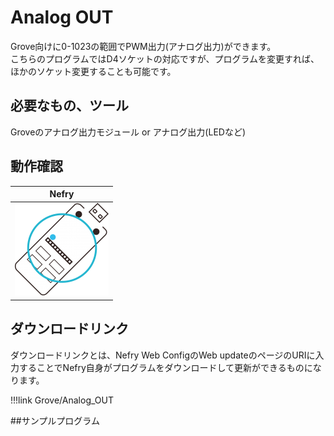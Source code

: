 # Analog OUT

<!-- プログラムの内容を記載してください。  -->
Grove向けに0-1023の範囲でPWM出力(アナログ出力)ができます。  
こちらのプログラムではD4ソケットの対応ですが、プログラムを変更すれば、ほかのソケット変更することも可能です。

## 必要なもの、ツール

<!-- 表 -->
Groveのアナログ出力モジュール or アナログ出力(LEDなど)

## 動作確認

|Nefry|
|:---:|
|![NefryOK](../../img/ic/nefry-ok.png)|

## ダウンロードリンク
ダウンロードリンクとは、Nefry Web ConfigのWeb updateのページのURIに入力することでNefry自身がプログラムをダウンロードして更新ができるものになります。

!!!link
	Grove/Analog_OUT



##サンプルプログラム

<!-- 接続例があればなおよい -->

<!-- master以下の部分を変更してください。 -->
<script src="http://gist-it.appspot.com/github/Nefry-Community/ProgramMaster/blob/gh-pages/Grove/Analog_OUT/Analog_OUT.ino">
</script>


